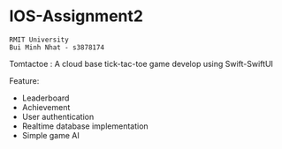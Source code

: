 # IOS-Assignment2
```
RMIT University
Bui Minh Nhat - s3878174
```

Tomtactoe :
A cloud base tick-tac-toe game develop using Swift-SwiftUI

Feature:
* Leaderboard
* Achievement
* User authentication
* Realtime database implementation
* Simple game AI

